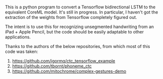 This is a python program to convert a Tensorflow bidirectional LSTM to the equivalent CoreML model. It's still in progress.  In particular, I haven't got the extraction of the weights from Tensorflow completely figured out.

The intent is to use this for recognizing unsegmented handwriting from an iPad + Apple Pencil, but the code should be easily adaptable to other applications.

Thanks to the authors of the below repositories, from which
most of this code was taken:

 1.  https://github.com/igormq/ctc_tensorflow_example
 2.  https://github.com/tbornt/phoneme_ctc
 3.  https://github.com/mitochrome/complex-gestures-demo
